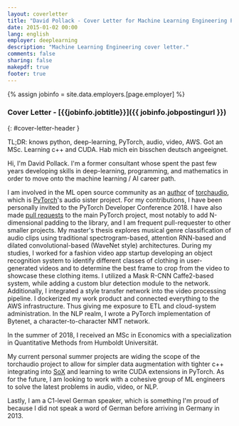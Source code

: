 ```yaml
---
layout: coverletter
title: "David Pollack - Cover Letter for Machine Learning Engineering Positions"
date: 2015-01-02 00:00
lang: english
employer: deeplearning
description: "Machine Learning Engineering cover letter."
comments: false
sharing: false
makepdf: true
footer: true
---
```

{% assign jobinfo = site.data.employers.[page.employer] %}
### Cover Letter - [{{jobinfo.jobtitle}}]({{ jobinfo.jobpostingurl }})
{: #cover-letter-header }

TL;DR: knows python, deep-learning, PyTorch, audio, video, AWS.  Got an MSc.  Learning c++ and CUDA.  Hab mich ein bisschen deutsch angeeignet.

Hi, I'm David Pollack.  I'm a former consultant whose spent the past few years developing skills in deep-learning, programming, and mathematics in order to move onto the machine learning / AI career path.  

I am involved in the ML open source community as an [author](https://github.com/pytorch/audio/blob/master/setup.py#L11) of [torchaudio](https://github.com/pytorch/audio), which is [PyTorch](https://pytorch.org/)'s audio sister project.  For my contributions, I have been personally invited to the PyTorch Developer Conference 2018.  I have also made [pull requests](https://github.com/pytorch/pytorch/pulls?utf8=%E2%9C%93&q=is%3Apr+author%3Adhpollack+) to the main PyTorch project, most notably to add N-dimensional padding to the library, and I am frequent pull-requester to other smaller projects.  My master's thesis explores musical genre classification of audio clips using traditional spectrogram-based, attention RNN-based and dilated convolutional-based (WaveNet style) architectures.  During my studies, I worked for a fashion video app startup developing an object recognition system to identify different classes of clothing in user-generated videos and to determine the best frame to crop from the video to showcase these clothing items.  I utilized a Mask R-CNN Caffe2-based system, while adding a custom blur detection module to the network.  Additionally, I integrated a style transfer network into the video processing pipeline.  I dockerized my work product and connected everything to the AWS infrastructure.  Thus giving me exposure to ETL and cloud-system administration.  In the NLP realm, I wrote a PyTorch implementation of Bytenet, a character-to-character NMT network.  

In the summer of 2018, I received an MSc in Economics with a specialization in Quantitative Methods from Humboldt Universität.  

My current personal summer projects are widing the scope of the torchaudio project to allow for simpler data augmentation with tighter c++ integrating into [SoX](http://sox.sourceforge.net/) and learning to write CUDA extensions in PyTorch.  As for the future, I am looking to work with a cohesive group of ML engineers to solve the latest problems in audio, video, or NLP.  

Lastly, I am a C1-level German speaker, which is something I'm proud of because I did not speak a word of German before arriving in Germany in 2013.